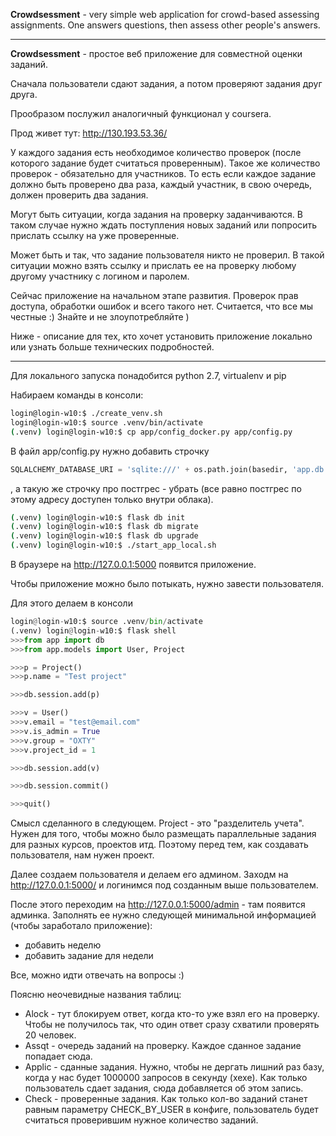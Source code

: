 **Crowdsessment** - very simple web application for crowd-based assessing assignments.
One answers questions, then assess other people's answers.

---

**Crowdsessment** - простое веб приложение для совместной оценки заданий.

Сначала пользователи сдают задания, а потом проверяют задания друг друга.

Прообразом послужил аналогичный функционал у coursera.

Прод живет тут: http://130.193.53.36/

У каждого задания есть необходимое количество проверок (после которого задание будет считаться проверенным). Такое же количество проверок - обязательно для участников. То есть если каждое задание должно быть проверено два раза, каждый участник, в свою очередь, должен проверить два задания.

Могут быть ситуации, когда задания на проверку заданчиваются. В таком случае нужно ждать поступления новых заданий или попросить прислать ссылку на уже проверенные.

Может быть и так, что задание пользователя никто не проверил. В такой ситуации можно взять ссылку и прислать ее на проверку любому другому участнику с логином и паролем.

Сейчас приложение на начальном этапе развития. Проверок прав доступа, обработки ошибок и всего такого нет. Считается, что все мы честные :) Знайте и не злоупотребляйте )

Ниже - описание для тех, кто хочет установить приложение локально или узнать больше технических подробностей.

---

Для локального запуска понадобится python 2.7, virtualenv и pip

Набираем команды в консоли:

```bash
login@login-w10:$ ./create_venv.sh
login@login-w10:$ source .venv/bin/activate
(.venv) login@login-w10:$ cp app/config_docker.py app/config.py
```

В файл app/config.py нужно добавить строчку
```python
SQLALCHEMY_DATABASE_URI = 'sqlite:///' + os.path.join(basedir, 'app.db')
```
, а такую же строчку про постгрес - убрать (все равно постгрес по этому адресу доступен только внутри облака).

```bash
(.venv) login@login-w10:$ flask db init
(.venv) login@login-w10:$ flask db migrate
(.venv) login@login-w10:$ flask db upgrade
(.venv) login@login-w10:$ ./start_app_local.sh
```

В браузере на http://127.0.0.1:5000 появится приложение.

Чтобы приложение можно было потыкать, нужно завести пользователя. 

Для этого делаем в консоли

```python
login@login-w10:$ source .venv/bin/activate
(.venv) login@login-w10:$ flask shell
>>>from app import db
>>>from app.models import User, Project

>>>p = Project()
>>>p.name = "Test project"

>>>db.session.add(p)

>>>v = User()
>>>v.email = "test@email.com"
>>>v.is_admin = True
>>>v.group = "OXTY"
>>>v.project_id = 1

>>>db.session.add(v)

>>>db.session.commit()

>>>quit()

```

Смысл сделанного в следующем.
Project - это "разделитель учета". Нужен для того, чтобы можно было размещать параллельные задания для разных курсов, проектов итд.
Поэтому перед тем, как создавать пользователя, нам нужен проект.

Далее создаем пользователя и делаем его админом. Заходм на http://127.0.0.1:5000/ и логинимся под созданным выше пользователем.

После этого переходим на http://127.0.0.1:5000/admin - там появится админка. Заполнять ее нужно следующей минимальной информацией (чтобы заработало приложение):
- добавить неделю
- добавить задание для недели

Все, можно идти отвечать на вопросы :)

Поясню неочевидные названия таблиц:

* Alock - тут блокируем ответ, когда кто-то уже взял его на проверку. Чтобы не получилось так, что один ответ сразу схватили проверять 20 человек.
* Assqt - очередь заданий на проверку. Каждое сданное задание попадает сюда.
* Applic - сданные задания. Нужно, чтобы не дергать лишний раз базу, когда у нас будет 1000000 запросов в секунду (хехе). Как только пользователь сдает задания, сюда добавляется об этом запись.
* Check - проверенные задания. Как только кол-во заданий станет равным параметру CHECK_BY_USER в конфиге, пользователь будет считаться проверившим нужное количество заданий.
